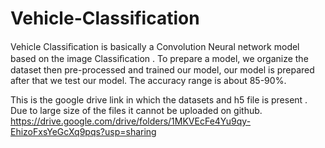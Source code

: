 # Vehicle-Classification

Vehicle Classiﬁcation is basically a Convolution Neural network model based on the image Classiﬁcation . To prepare a model, we organize the dataset then pre-processed and trained our model, our model is prepared after that we test our model. The accuracy range is about 85-90%.


This is the google drive link in which the datasets and h5 file is present . Due to large size of the files it cannot be uploaded on github.
https://drive.google.com/drive/folders/1MKVEcFe4Yu9qy-EhizoFxsYeGcXq9pqs?usp=sharing
